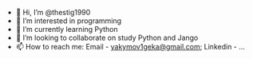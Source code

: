 - 👋 Hi, I’m @thestig1990
- 👀 I’m interested in programming
- 🌱 I’m currently learning Python
- 💞️ I’m looking to collaborate on study Python and Jango
- 📫 How to reach me: Email - yakymov1geka@gmail.com; 
                      Linkedin - ...

<!---
thestig1990/thestig1990 is a ✨ special ✨ repository because its `README.md` (this file) appears on your GitHub profile.
You can click the Preview link to take a look at your changes.
--->
